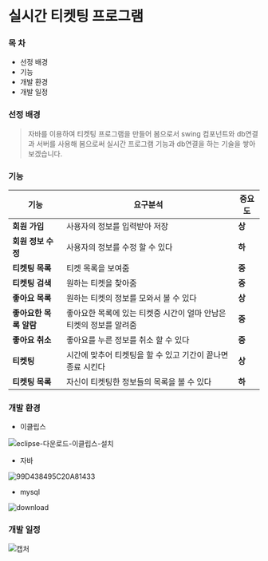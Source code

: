 # 실시간 티켓팅 프로그램

### **__목 차__**
- 선정 배경
- 기능
- 개발 환경
- 개발 일정

### 선정 배경
> 자바를 이용하여 티켓팅 프로그램을 만들어 봄으로서 
> swing 컴포넌트와 db연결과 서버를 사용해
> 봄으로써 실시간 프로그램 기능과 db연결을 하는
> 기술을 쌓아보겠습니다.

### 기능
| 기능 | 요구분석 | 중요도 |
| -------- | --------- | ------ |
| **회원 가입** | 사용자의 정보를 입력받아 저장 | **상** |
| **회원 정보 수정** | 사용자의 정보를 수정 할 수 있다 | **하** |
| **티켓팅 목록** | 티켓 목록을 보여줌 | **중** |
| **티켓팅 검색** | 원하는 티켓을 찾아줌 | **중** |
| **좋아요 목록**  | 원하는 티켓의 정보를 모와서 볼 수 있다 | **상** |
| **좋아요한 목록 알람** | 좋아요한 목록에 있는 티켓중 시간이 얼마 안남은 티켓의 정보를 알려줌 | **중** |
| **좋아요 취소** | 좋아요를 누른 정보를 취소 할 수 있다 | **중** |
| **티켓팅** | 시간에 맞추어 티켓팅을 할 수 있고 기간이 끝나면 종료 시킨다 | **상** |
| **티켓팅 목록** | 자신이 티켓팅한 정보들의 목록을 볼 수 있다 | **하** |

### 개발 환경
- 이클립스

![eclipse-다운로드-이클립스-설치](https://user-images.githubusercontent.com/44799091/159211156-aafc3add-1f82-45e2-8603-9b953c240d1a.png)


- 자바

![99D438495C20A81433](https://user-images.githubusercontent.com/44799091/159215958-9fe1f431-8c26-4b35-beb3-934d76ead3f8.png)

- mysql

![download](https://user-images.githubusercontent.com/44799091/159211059-16e31898-b8eb-47c8-a65f-ea14ff7fead9.jpg)

### 개발 일정

![캡처](https://user-images.githubusercontent.com/44799091/159210928-97cf5e7c-e98e-4c17-b4f0-c3577a81754b.PNG)
